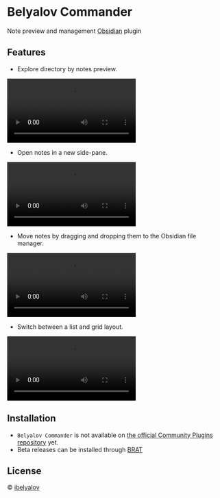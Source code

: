 # Belyalov Commander

Note preview and management [Obsidian](https://obsidian.md/) plugin

## Features

- Explore directory by notes preview.

![](docs/open_view.mp4)

- Open notes in a new side-pane.

![](docs/open_file.mp4)

- Move notes by dragging and dropping them to the Obsidian file manager.

![](docs/drag-n-drop.mp4)


- Switch between a list and grid layout.

![](docs/grid_layout.mp4)


## Installation

- `Belyalov Commander` is not available on [the official Community Plugins repository](https://obsidian.md/plugins) yet.
- Beta releases can be installed through [BRAT](https://github.com/TfTHacker/obsidian42-brat)

## License

 © [ibelyalov](https://github.com/theotheo/)

